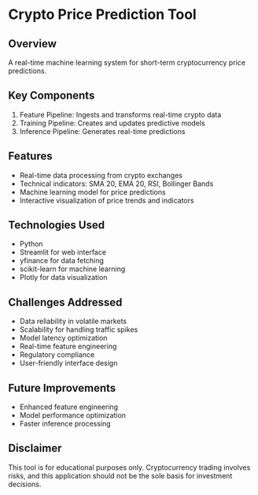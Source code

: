 # Crypto Price Prediction Tool

## Overview
A real-time machine learning system for short-term cryptocurrency price predictions.

## Key Components
1. Feature Pipeline: Ingests and transforms real-time crypto data
2. Training Pipeline: Creates and updates predictive models
3. Inference Pipeline: Generates real-time predictions

## Features
- Real-time data processing from crypto exchanges
- Technical indicators: SMA 20, EMA 20, RSI, Bollinger Bands
- Machine learning model for price predictions
- Interactive visualization of price trends and indicators

## Technologies Used
- Python
- Streamlit for web interface
- yfinance for data fetching
- scikit-learn for machine learning
- Plotly for data visualization

## Challenges Addressed
- Data reliability in volatile markets
- Scalability for handling traffic spikes
- Model latency optimization
- Real-time feature engineering
- Regulatory compliance
- User-friendly interface design

## Future Improvements
- Enhanced feature engineering
- Model performance optimization
- Faster inference processing

## Disclaimer
This tool is for educational purposes only. Cryptocurrency trading involves risks, and this application should not be the sole basis for investment decisions.
